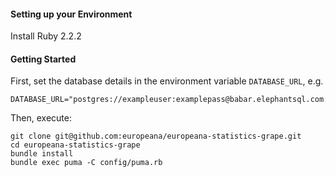 #### Setting up your Environment

Install Ruby 2.2.2

#### Getting Started

First, set the database details in the environment variable `DATABASE_URL`, e.g.

```
DATABASE_URL="postgres://exampleuser:examplepass@babar.elephantsql.com:5432/exampledb"
```

Then, execute:
```
git clone git@github.com:europeana/europeana-statistics-grape.git
cd europeana-statistics-grape
bundle install
bundle exec puma -C config/puma.rb
```
